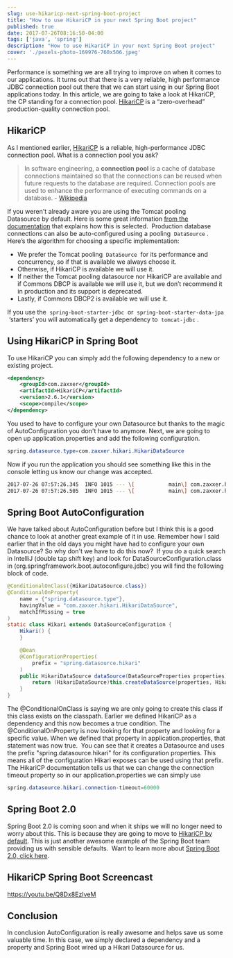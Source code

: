 ```yaml
---
slug: use-hikaricp-next-spring-boot-project
title: "How to use HikariCP in your next Spring Boot project"
published: true
date: 2017-07-26T08:16:50-04:00
tags: ['java', 'spring']
description: "How to use HikariCP in your next Spring Boot project"
cover: './pexels-photo-169976-760x506.jpeg'
---
```


Performance is something we are all trying to improve on when it comes to our applications. It turns out that there is a very reliable, high performance JDBC connection pool out there that we can start using in our Spring Boot applications today. In this article, we are going to take a look at HikariCP, the CP standing for a connection pool. [HikariCP](https://brettwooldridge.github.io/HikariCP/) is a “zero-overhead” production-quality connection pool.

## HikariCP

As I mentioned earlier, [HikariCP](https://brettwooldridge.github.io/HikariCP/) is a reliable, high-performance JDBC connection pool. What is a connection pool you ask?

> In software engineering, a **connection pool** is a cache of database connections maintained so that the connections can be reused when future requests to the database are required. Connection pools are used to enhance the performance of executing commands on a database. - [Wikipedia](https://en.wikipedia.org/wiki/Connection_pool)

If you weren't already aware you are using the Tomcat pooling Datasource by default. Here is some great information [from the documentation](http://docs.spring.io/spring-boot/docs/current/reference/htmlsingle/#boot-features-connect-to-production-database) that explains how this is selected.  Production database connections can also be auto-configured using a pooling  `DataSource` . Here’s the algorithm for choosing a specific implementation:

*   We prefer the Tomcat pooling  `DataSource`  for its performance and concurrency, so if that is available we always choose it.
*   Otherwise, if HikariCP is available we will use it.
*   If neither the Tomcat pooling datasource nor HikariCP are available and if Commons DBCP is available we will use it, but we don’t recommend it in production and its support is deprecated.
*   Lastly, if Commons DBCP2 is available we will use it.

If you use the  `spring-boot-starter-jdbc`  or  `spring-boot-starter-data-jpa`  ‘starters’ you will automatically get a dependency to  `tomcat-jdbc` .

## Using HikariCP in Spring Boot

To use HikariCP you can simply add the following dependency to a new or existing project.  

```xml
<dependency>
	<groupId>com.zaxxer</groupId>
	<artifactId>HikariCP</artifactId>
	<version>2.6.1</version>
	<scope>compile</scope>
</dependency>
```

You used to have to configure your own Datasource but thanks to the magic of AutoConfiguration you don't have to anymore. Next, we are going to open up application.properties and add the following configuration. 

```java
spring.datasource.type=com.zaxxer.hikari.HikariDataSource
```

Now if you run the application you should see something like this in the console letting us know our change was accepted. 

```bash
2017-07-26 07:57:26.345  INFO 1015 --- \[           main\] com.zaxxer.hikari.HikariDataSource       : HikariPool-1 - Starting...
2017-07-26 07:57:26.505  INFO 1015 --- \[           main\] com.zaxxer.hikari.HikariDataSource       : HikariPool-1 - Start completed.
```

## Spring Boot AutoConfiguration

We have talked about AutoConfiguration before but I think this is a good chance to look at another great example of it in use. Remember how I said earlier that in the old days you might have had to configure your own Datasource? So why don't we have to do this now?  If you do a quick search in IntelliJ (double tap shift key) and look for DataSourceConfiguration.class in (org.springframework.boot.autoconfigure.jdbc) you will find the following block of code.

```java
@ConditionalOnClass({HikariDataSource.class})
@ConditionalOnProperty(
    name = {"spring.datasource.type"},
    havingValue = "com.zaxxer.hikari.HikariDataSource",
    matchIfMissing = true
)
static class Hikari extends DataSourceConfiguration {
    Hikari() {
    }

    @Bean
    @ConfigurationProperties(
        prefix = "spring.datasource.hikari"
    )
    public HikariDataSource dataSource(DataSourceProperties properties) {
        return (HikariDataSource)this.createDataSource(properties, HikariDataSource.class);
    }
}
```

The @ConditionalOnClass is saying we are only going to create this class if this class exists on the classpath. Earlier we defined HikariCP as a dependency and this now becomes a true condition. The @ConditionalOnProperty is now looking for that property and looking for a specific value. When we defined that property in application.properties, that statement was now true.  You can see that it creates a Datasource and uses the prefix "spring.datasource.hikari" for its configuration properties. This means all of the configuration Hikari exposes can be used using that prefix. The HikariCP documentation tells us that we can change the connection timeout property so in our application.properties we can simply use 

```java
spring.datasource.hikari.connection-timeout=60000
```

## Spring Boot 2.0

Spring Boot 2.0 is coming soon and when it ships we will no longer need to worry about this. This is because they are going to move to [HikariCP by default](https://github.com/spring-projects/spring-boot/issues/6013). This is just another awesome example of the Spring Boot team providing us with sensible defaults.  Want to learn more about [Spring Boot 2.0, click here](https://www.danvega.dev/spring-boot-2-0).

## HikariCP Spring Boot Screencast

https://youtu.be/Q8Dx8EzIveM  

## Conclusion

In conclusion AutoConfiguration is really awesome and helps save us some valuable time. In this case, we simply declared a dependency and a property and Spring Boot wired up a Hikari Datasource for us.

